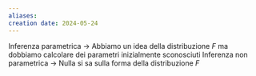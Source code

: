 ```yaml
---
aliases: 
creation date: 2024-05-24
---
```


Inferenza parametrica -> Abbiamo un idea della distribuzione $F$ ma dobbiamo calcolare dei parametri inizialmente sconosciuti
Inferenza non parametrica -> Nulla si sa sulla forma della distribuzione $F$